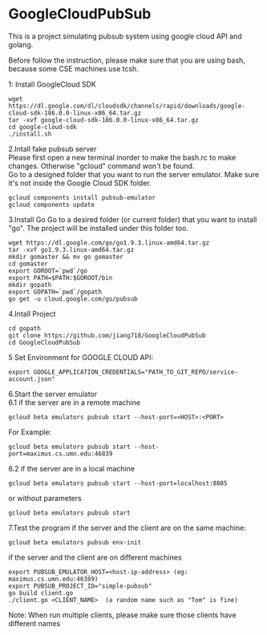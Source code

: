 # GoogleCloudPubSub
This is a project simulating pubsub system using google cloud API and golang.<br />

Before follow the instruction, please make sure that you are using bash, because some CSE machines use tcsh. <br/>

1: Install GoogleCloud SDK
```
wget https://dl.google.com/dl/cloudsdk/channels/rapid/downloads/google-cloud-sdk-186.0.0-linux-x86_64.tar.gz
tar -xvf google-cloud-sdk-186.0.0-linux-x86_64.tar.gz
cd google-cloud-sdk
./install.sh
```

2.Intall fake pubsub server<br />
Please first open a new terminal inorder to make the bash.rc to make changes. Otherwise "gcloud" command won't be found. <br />
Go to a designed folder that you want to run the server emulator. Make sure it's not inside the Google Cloud SDK folder.
```
gcloud components install pubsub-emulator
gcloud components update
```

3.Install Go
Go to a desired folder (or current folder) that you want to install "go". The project will be installed under this folder too.
```
wget https://dl.google.com/go/go1.9.3.linux-amd64.tar.gz
tar -xvf go1.9.3.linux-amd64.tar.gz
mkdir gomaster && mv go gomaster
cd gomaster
export GOROOT=`pwd`/go
export PATH=$PATH:$GOROOT/bin
mkdir gopath
export GOPATH=`pwd`/gopath
go get -u cloud.google.com/go/pubsub
```

4.Intall Project
```
cd gopath
git clone https://github.com/jiang718/GoogleCloudPubSub
cd GoogleCloudPubSub
```

5 Set Environment for GOOGLE CLOUD API:
```
export GOOGLE_APPLICATION_CREDENTIALS="PATH_TO_GIT_REPO/service-account.json"
```

6.Start the server emulator<br />
6.1 if the server are in a remote machine 
```
gcloud beta emulators pubsub start --host-port=<HOST>:<PORT>
```
For Example:
```
gcloud beta emulators pubsub start --host-port=maximus.cs.umn.edu:46839
```
6.2 if the server are in a local machine
```
gcloud beta emulators pubsub start --host-port=localhost:8085
```
or without parameters
```
gcloud beta emulators pubsub start
```
7.Test the program
if the server and the client are on the same machine:
```
gcloud beta emulators pubsub env-init 
```
if the server and the client are on different machines
```
export PUBSUB_EMULATOR_HOST=<host-ip-address> (eg: maximus.cs.umn.edu:46389)
export PUBSUB_PROJECT_ID="simple-pubsub"
go build client.go 
./client.go <CLIENT_NAME>  (a random name such as "Tom" is fine)
```

Note: When run multiple clients, please make sure those clients have different names
